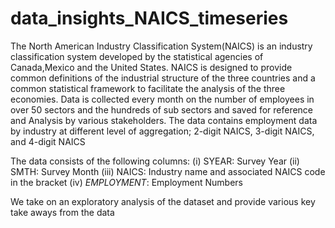 # data_insights_NAICS_timeseries
The North American Industry Classification System(NAICS) is an industry classification system developed by the statistical agencies of Canada,Mexico and the United States. NAICS is designed to provide common definitions of the industrial structure of the three countries and a common statistical framework to facilitate the analysis of the three economies. Data is collected every month on the number of employees in over 50 sectors and the hundreds of sub sectors and saved for reference and Analysis by various stakeholders.
The data contains employment data by industry at different level of aggregation; 2-digit NAICS, 3-digit NAICS, and 4-digit NAICS

The data consists of the following columns:
(i) SYEAR: Survey Year 
(ii) SMTH: Survey Month 
(iii) NAICS: Industry name and associated NAICS code in the bracket
 (iv) _EMPLOYMENT_: Employment Numbers
 
 We take on an exploratory analysis of the dataset and provide various key take aways from the data
 
 
